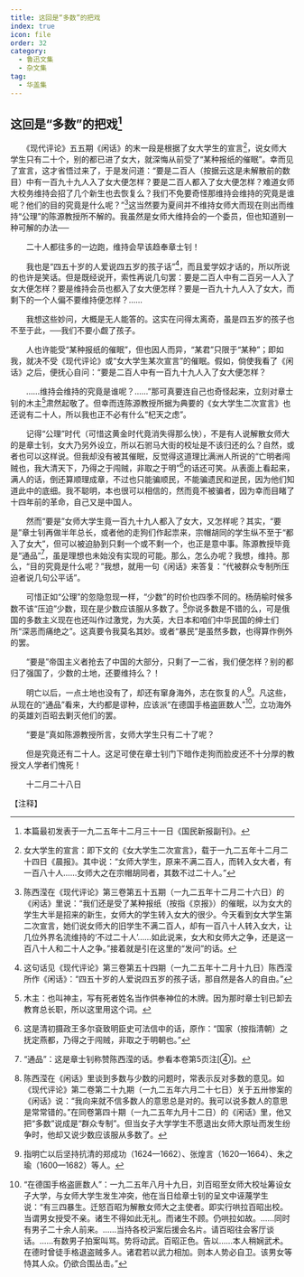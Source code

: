 ```yaml
---
title: 这回是“多数”的把戏
index: true
icon: file
order: 32
category:
  - 鲁迅文集
  - 杂文集
tag:  
  - 华盖集
---
```


## 这回是“多数”的把戏[^①]

　　《现代评论》五五期《闲话》的末一段是根据了女大学生的宣言[^②]，说女师大学生只有二十个，别的都已进了女大，就深悔从前受了“某种报纸的催眠”。幸而见了宣言，这才省悟过来了，于是发问道：“要是二百人（按据云这是未解散前的数目）中有一百九十九人入了女大便怎样？要是二百人都入了女大便怎样？难道女师大校务维持会招了几个新生也去恢复么？我们不免要奇怪那维持会维持的究竟是谁呢？他们的目的究竟是什么呢？”[^③]这当然要为夏间并不维持女师大而现在则出而维持“公理”的陈源教授所不解的。我虽然是女师大维持会的一个委员，但也知道别一种可解的办法──

　　二十人都往多的一边跑，维持会早该趋奉章士钊！

　　我也是“四五十岁的人爱说四五岁的孩子话”[^④]，而且爱学奴才话的，所以所说的也许是笑话。但是既经说开，索性再说几句罢：要是二百人中有二百另一人入了女大便怎样？要是维持会员也都入了女大便怎样？要是一百九十九人入了女大，而剩下的一个人偏不要维持便怎样？……

　　我想这些妙问，大概是无人能答的。这实在问得太离奇，虽是四五岁的孩子也不至于此，──我们不要小觑了孩子。

　　人也许能受“某种报纸的催眠”，但也因人而异，“某君”只限于“某种”；即如我，就决不受《现代评论》或“女大学生某次宣言”的催眠。假如，倘使我看了《闲话》之后，便抚心自问：“要是二百人中有一百九十九人入了女大便怎样？

　　……维持会维持的究竟是谁呢？……”那可真要连自己也奇怪起来，立刻对章士钊的木主[^⑤]肃然起敬了。但幸而连陈源教授所据为典要的《女大学生二次宣言》也还说有二十人，所以我也正不必有什么“杞天之虑”。

　　记得“公理”时代（可惜这黄金时代竟消失得那么快），不是有人说解散女师大的是章士钊，女大乃另外设立，所以石驸马大街的校址是不该归还的么？自然，或者也可以这样说。但我却没有被其催眠，反觉得这道理比满洲人所说的“亡明者闯贼也，我大清天下，乃得之于闯贼，非取之于明”[^⑥]的话还可笑。从表面上看起来，满人的话，倒还算顺理成章，不过也只能骗顺民，不能骗遗民和逆民，因为他们知道此中的底细。我不聪明，本也很可以相信的，然而竟不被骗者，因为幸而目睹了十四年前的革命，自己又是中国人。

　　然而“要是”女师大学生竟一百九十九人都入了女大，又怎样呢？其实，“要是”章士钊再做半年总长，或者他的走狗们作起祟来，宗帽胡同的学生纵不至于“都入了女大”，但可以被迫胁到只剩一个或不剩一个，也正是意中事。陈源教授毕竟是“通品”[^⑦]，虽是理想也未始没有实现的可能。那么，怎么办呢？我想，维持。那么，“目的究竟是什么呢？”我想，就用一句《闲话》来答复：“代被群众专制所压迫者说几句公平话”。

　　可惜正如“公理”的忽隐忽现一样，“少数”的时价也四季不同的。杨荫榆时候多数不该“压迫”少数，现在是少数应该服从多数了。[^⑧]你说多数是不错的么，可是俄国的多数主义现在也还叫作过激党，为大英，大日本和咱们中华民国的绅士们所“深恶而痛绝之”。这真要令我莫名其妙。或者“暴民”是虽然多数，也得算作例外的罢。

　　“要是”帝国主义者抢去了中国的大部分，只剩了一二省，我们便怎样？别的都归了强国了，少数的土地，还要维持么？！

　　明亡以后，一点土地也没有了，却还有窜身海外，志在恢复的人[^⑨]。凡这些，从现在的“通品”看来，大约都是谬种，应该派“在德国手格盗匪数人”[^⑩]，立功海外的英雄刘百昭去剿灭他们的罢。

　　“要是”真如陈源教授所言，女师大学生只有二十了呢？

　　但是究竟还有二十人。这足可使在章士钊门下暗作走狗而脸皮还不十分厚的教授文人学者们愧死！

　　十二月二十八日

【注释】

[^①]:本篇最初发表于一九二五年十二月三十一日《国民新报副刊》。

[^②]:女大学生的宣言：即下文的《女大学生二次宣言》，载于一九二五年十二月二十四日《晨报》。其中说：“女师大学生，原来不满二百人，而转入女大者，有一百八十人……女师大之在宗帽胡同者，其数不过二十人。”

[^③]:陈西滢在《现代评论》第三卷第五十五期（一九二五年十二月二十六日）的《闲话》里说：“我们还是受了某种报纸（按指《京报》）的催眠，以为女大的学生大半是招来的新生，女师大的学生转入女大的很少。今天看到女大学生第二次宣言，她们说女师大的旧学生不满二百人，却有一百八十人转入女大，让几位外界名流维持的‘不过二十人’……如此说来，女大和女师大之争，还是这一百八十人和二十人之争。”接着就是引在这里的“发问”的话。

[^④]:这句话见《现代评论》第三卷第五十四期（一九二五年十二月十九日）陈西滢所作《闲话》：“四五十岁的人爱说四五岁的孩子话，那自然是各人的自由。”

[^⑤]:木主：也叫神主，写有死者姓名当作供奉神位的木牌。因为那时章士钊已卸去教育总长职，所以这里用这个词。

[^⑥]:这是清初摄政王多尔袞致明臣史可法信中的话，原作：“国家（按指清朝）之抚定燕都，乃得之于闯贼，非取之于明朝也。”

[^⑦]:“通品”：这是章士钊称赞陈西滢的话。参看本卷第5页注[④]。

[^⑧]:陈西滢在《闲话》里谈到多数与少数的问题时，常表示反对多数的意见。如《现代评论》第二卷第二十九期（一九二五年六月二十七日）关于五卅惨案的《闲话》说：“我向来就不信多数人的意思总是对的。我可以说多数人的意思是常常错的。”在同卷第四十期（一九二五年九月十二日）的《闲话》里，他又把“多数”说成是“群众专制”。但当女子大学学生不愿退出女师大原址而发生纷争时，他却又说少数应该服从多数了。

[^⑨]:指明亡以后坚持抗清的郑成功（1624—1662）、张煌言（1620—1664）、朱之瑜（1600—1682）等人。

[^⑩]:“在德国手格盗匪数人”：一九二五年八月十九日，刘百昭至女师大校址筹设女子大学，与女师大学生发生冲突，他在当日给章士钊的呈文中诬蔑学生说：“有三四暴生。迁怒百昭为解散女师大之主使者。即实行哄拉百昭出校。当谓男女授受不亲。诸生不得如此无礼。而诸生不顾。仍哄拉如故。……同时有男子二十余人前来。……当持各校沪案后援会名片。请百昭往会客厅谈话。……有数男子拍案叫骂。势将动武。百昭正色。告以……本人稍娴武术。在德时曾徒手格退盗贼多人。诸君若以武力相加。则本人势必自卫。该男女等恃其人众。仍欲合围丛击。”
